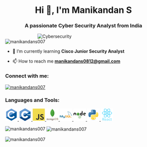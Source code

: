 <h1 align="center">Hi 👋, I'm Manikandan S</h1>
<h3 align="center">A passionate Cyber Security Analyst from India</h3>
<img align="right"alt="Cybersecurity"width="400"src="https://cdn.dribbble.com/users/3943049/screenshots/14032596/media/9e39cf22d33b4d2b77e9f270f2f06f6e.gif">
<p align="left"> <img src="https://komarev.com/ghpvc/?username=manikandans007&label=Profile%20views&color=0e75b6&style=flat" alt="manikandans007" /> </p>

- 🌱 I’m currently learning **Cisco Junior Security Analyst**

- 📫 How to reach me **manikandans0812@gmail.com**

<h3 align="left">Connect with me:</h3>
<p align="left">
<a href="https://linkedin.com/in/manikandans007" target="blank"><img align="center" src="https://www.linkedin.com/in/manikandan-s-0b6229196/" alt="manikandans007" height="30" width="40" /></a>
</p>

<h3 align="left">Languages and Tools:</h3>
<p align="left"> <a href="https://www.cprogramming.com/" target="_blank" rel="noreferrer"> <img src="https://raw.githubusercontent.com/devicons/devicon/master/icons/c/c-original.svg" alt="c" width="40" height="40"/> </a> <a href="https://www.w3schools.com/cpp/" target="_blank" rel="noreferrer"> <img src="https://raw.githubusercontent.com/devicons/devicon/master/icons/cplusplus/cplusplus-original.svg" alt="cplusplus" width="40" height="40"/> </a> <a href="https://developer.mozilla.org/en-US/docs/Web/JavaScript" target="_blank" rel="noreferrer"> <img src="https://raw.githubusercontent.com/devicons/devicon/master/icons/javascript/javascript-original.svg" alt="javascript" width="40" height="40"/> </a> <a href="https://www.mongodb.com/" target="_blank" rel="noreferrer"> <img src="https://raw.githubusercontent.com/devicons/devicon/master/icons/mongodb/mongodb-original-wordmark.svg" alt="mongodb" width="40" height="40"/> </a> <a href="https://www.mysql.com/" target="_blank" rel="noreferrer"> <img src="https://raw.githubusercontent.com/devicons/devicon/master/icons/mysql/mysql-original-wordmark.svg" alt="mysql" width="40" height="40"/> </a> <a href="https://nodejs.org" target="_blank" rel="noreferrer"> <img src="https://raw.githubusercontent.com/devicons/devicon/master/icons/nodejs/nodejs-original-wordmark.svg" alt="nodejs" width="40" height="40"/> </a> <a href="https://www.python.org" target="_blank" rel="noreferrer"> <img src="https://raw.githubusercontent.com/devicons/devicon/master/icons/python/python-original.svg" alt="python" width="40" height="40"/> </a> <a href="https://reactjs.org/" target="_blank" rel="noreferrer"> <img src="https://raw.githubusercontent.com/devicons/devicon/master/icons/react/react-original-wordmark.svg" alt="react" width="40" height="40"/> </a> </p>

<p><img align="left" src="https://github-readme-stats.vercel.app/api/top-langs?username=manikandans007&show_icons=true&locale=en&layout=compact" alt="manikandans007" /></p>

<p>&nbsp;<img align="center" src="https://github-readme-stats.vercel.app/api?username=manikandans007&show_icons=true&locale=en" alt="manikandans007" /></p>

<p><img align="center" src="https://github-readme-streak-stats.herokuapp.com/?user=manikandans007&" alt="manikandans007" /></p>
